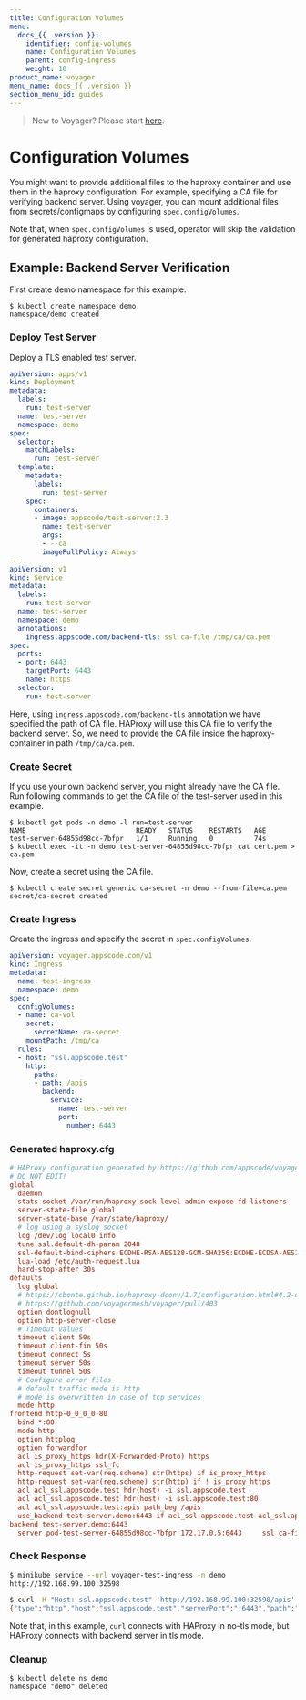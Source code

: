 ```yaml
---
title: Configuration Volumes
menu:
  docs_{{ .version }}:
    identifier: config-volumes
    name: Configuration Volumes
    parent: config-ingress
    weight: 10
product_name: voyager
menu_name: docs_{{ .version }}
section_menu_id: guides
---
```

> New to Voyager? Please start [here](/docs/concepts/overview.md).

# Configuration Volumes

You might want to provide additional files to the haproxy container and use them in the haproxy configuration. For example, specifying a CA file for verifying backend server. Using voyager, you can mount additional files from secrets/configmaps by configuring `spec.configVolumes`.  

Note that, when `spec.configVolumes` is used, operator will skip the validation for generated haproxy configuration.

## Example: Backend Server Verification

First create demo namespace for this example.

```
$ kubectl create namespace demo
namespace/demo created
```

### Deploy Test Server

Deploy a TLS enabled test server.

```yaml
apiVersion: apps/v1
kind: Deployment
metadata:
  labels:
    run: test-server
  name: test-server
  namespace: demo
spec:
  selector:
    matchLabels:
      run: test-server
  template:
    metadata:
      labels:
        run: test-server
    spec:
      containers:
      - image: appscode/test-server:2.3
        name: test-server
        args:
        - --ca
        imagePullPolicy: Always
---
apiVersion: v1
kind: Service
metadata:
  labels:
    run: test-server
  name: test-server
  namespace: demo
  annotations:
    ingress.appscode.com/backend-tls: ssl ca-file /tmp/ca/ca.pem
spec:
  ports:
  - port: 6443
    targetPort: 6443
    name: https
  selector:
    run: test-server
```

Here, using `ingress.appscode.com/backend-tls` annotation we have specified the path of CA file. HAProxy will use this CA file to verify the backend server. So, we need to provide the CA file inside the haproxy-container in path `/tmp/ca/ca.pem`. 

### Create Secret

If you use your own backend server, you might already have the CA file. Run following commands to get the CA file of the test-server used in this example.

```
$ kubectl get pods -n demo -l run=test-server
NAME                           READY   STATUS    RESTARTS   AGE
test-server-64855d98cc-7bfpr   1/1     Running   0          74s
$ kubectl exec -it -n demo test-server-64855d98cc-7bfpr cat cert.pem > ca.pem
```

Now, create a secret using the CA file.

```
$ kubectl create secret generic ca-secret -n demo --from-file=ca.pem
secret/ca-secret created
```

### Create Ingress

Create the ingress and specify the secret in `spec.configVolumes`.

```yaml
apiVersion: voyager.appscode.com/v1
kind: Ingress
metadata:
  name: test-ingress
  namespace: demo
spec:
  configVolumes:
  - name: ca-vol
    secret:
      secretName: ca-secret
    mountPath: /tmp/ca
  rules:
  - host: "ssl.appscode.test"
    http:
      paths:
      - path: /apis
        backend:
          service:
            name: test-server
            port:
              number: 6443
```

### Generated haproxy.cfg

```ini
# HAProxy configuration generated by https://github.com/appscode/voyager
# DO NOT EDIT!
global
  daemon
  stats socket /var/run/haproxy.sock level admin expose-fd listeners
  server-state-file global
  server-state-base /var/state/haproxy/
  # log using a syslog socket
  log /dev/log local0 info
  tune.ssl.default-dh-param 2048
  ssl-default-bind-ciphers ECDHE-RSA-AES128-GCM-SHA256:ECDHE-ECDSA-AES128-GCM-SHA256:ECDHE-RSA-AES256-GCM-SHA384:ECDHE-ECDSA-AES256-GCM-SHA384:DHE-RSA-AES128-GCM-SHA256:DHE-DSS-AES128-GCM-SHA256:kEDH+AESGCM:ECDHE-RSA-AES128-SHA256:ECDHE-ECDSA-AES128-SHA256:ECDHE-RSA-AES128-SHA:ECDHE-ECDSA-AES128-SHA:ECDHE-RSA-AES256-SHA384:ECDHE-ECDSA-AES256-SHA384:ECDHE-RSA-AES256-SHA:ECDHE-ECDSA-AES256-SHA:DHE-RSA-AES128-SHA256:DHE-RSA-AES128-SHA:DHE-DSS-AES128-SHA256:DHE-RSA-AES256-SHA256:DHE-DSS-AES256-SHA:DHE-RSA-AES256-SHA:!aNULL:!eNULL:!EXPORT:!DES:!RC4:!3DES:!MD5:!PSK
  lua-load /etc/auth-request.lua
  hard-stop-after 30s
defaults
  log global
  # https://cbonte.github.io/haproxy-dconv/1.7/configuration.html#4.2-option%20abortonclose
  # https://github.com/voyagermesh/voyager/pull/403
  option dontlognull
  option http-server-close
  # Timeout values
  timeout client 50s
  timeout client-fin 50s
  timeout connect 5s
  timeout server 50s
  timeout tunnel 50s
  # Configure error files
  # default traffic mode is http
  # mode is overwritten in case of tcp services
  mode http
frontend http-0_0_0_0-80
  bind *:80  
  mode http
  option httplog
  option forwardfor
  acl is_proxy_https hdr(X-Forwarded-Proto) https
  acl is_proxy_https ssl_fc
  http-request set-var(req.scheme) str(https) if is_proxy_https
  http-request set-var(req.scheme) str(http) if ! is_proxy_https
  acl acl_ssl.appscode.test hdr(host) -i ssl.appscode.test
  acl acl_ssl.appscode.test hdr(host) -i ssl.appscode.test:80
  acl acl_ssl.appscode.test:apis path_beg /apis
  use_backend test-server.demo:6443 if acl_ssl.appscode.test acl_ssl.appscode.test:apis
backend test-server.demo:6443
  server pod-test-server-64855d98cc-7bfpr 172.17.0.5:6443     ssl ca-file /tmp/ca/ca.pem
```

### Check Response

```bash
$ minikube service --url voyager-test-ingress -n demo
http://192.168.99.100:32598

$ curl -H "Host: ssl.appscode.test" 'http://192.168.99.100:32598/apis'
{"type":"http","host":"ssl.appscode.test","serverPort":":6443","path":"/apis","method":"GET","headers":{"Accept":["*/*"],"Connection":["close"],"User-Agent":["curl/7.58.0"],"X-Forwarded-For":["172.17.0.1"]}}
```

Note that, in this example, `curl` connects with HAProxy in no-tls mode, but HAProxy connects with backend server in tls mode.

### Cleanup

```
$ kubectl delete ns demo
namespace "demo" deleted
```

